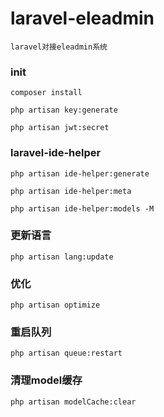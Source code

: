 # laravel-eleadmin

```text
laravel对接eleadmin系统
```

### init
```
composer install

php artisan key:generate

php artisan jwt:secret
```

### laravel-ide-helper

`php artisan ide-helper:generate`

`php artisan ide-helper:meta`

`php artisan ide-helper:models -M`

### 更新语言
`php artisan lang:update`

### 优化
`php artisan optimize`

### 重启队列
`php artisan queue:restart`

### 清理model缓存
`php artisan modelCache:clear`
